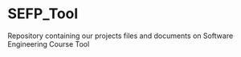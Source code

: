 # SEFP_Tool
Repository containing our projects files and documents on Software Engineering Course Tool
